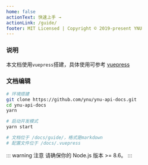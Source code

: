 ```yaml
---
home: false
actionText: 快速上手 →
actionLink: /guide/
footer: MIT Licensed | Copyright © 2019-present YNU
---
```


### 说明

本文档使用`vuepress`搭建，具体使用可参考 [vuepress](https://v1.vuepress.vuejs.org)

### 文档编辑

``` bash
# 环境搭建
git clone https://github.com/ynu/ynu-api-docs.git
cd ynu-api-docs
yarn

# 启动开发模式
yarn start

# 文档位于 /docs/guide/，格式是markdown
# 配置文件位于 /docs/.vuepress
```

::: warning 注意
请确保你的 Node.js 版本 >= 8.6。
:::
